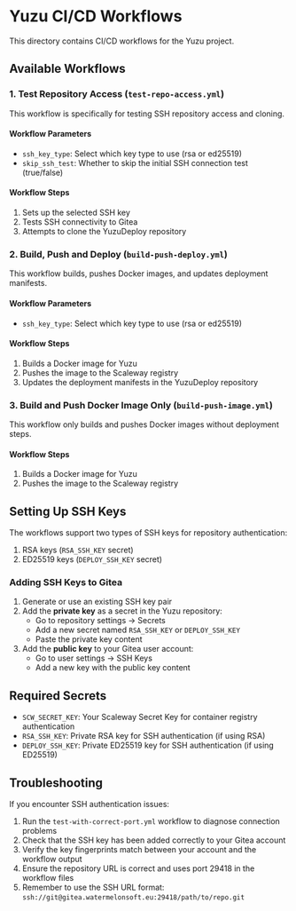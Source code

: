 # Yuzu CI/CD Workflows

This directory contains CI/CD workflows for the Yuzu project.

## Available Workflows

### 1. Test Repository Access (`test-repo-access.yml`)

This workflow is specifically for testing SSH repository access and cloning.

#### Workflow Parameters

- `ssh_key_type`: Select which key type to use (rsa or ed25519)
- `skip_ssh_test`: Whether to skip the initial SSH connection test (true/false)

#### Workflow Steps

1. Sets up the selected SSH key
2. Tests SSH connectivity to Gitea
3. Attempts to clone the YuzuDeploy repository

### 2. Build, Push and Deploy (`build-push-deploy.yml`)

This workflow builds, pushes Docker images, and updates deployment manifests.

#### Workflow Parameters

- `ssh_key_type`: Select which key type to use (rsa or ed25519)

#### Workflow Steps

1. Builds a Docker image for Yuzu
2. Pushes the image to the Scaleway registry
3. Updates the deployment manifests in the YuzuDeploy repository

### 3. Build and Push Docker Image Only (`build-push-image.yml`)

This workflow only builds and pushes Docker images without deployment steps.

#### Workflow Steps

1. Builds a Docker image for Yuzu
2. Pushes the image to the Scaleway registry

## Setting Up SSH Keys

The workflows support two types of SSH keys for repository authentication:

1. RSA keys (`RSA_SSH_KEY` secret)
2. ED25519 keys (`DEPLOY_SSH_KEY` secret)

### Adding SSH Keys to Gitea

1. Generate or use an existing SSH key pair
2. Add the **private key** as a secret in the Yuzu repository:
   - Go to repository settings → Secrets
   - Add a new secret named `RSA_SSH_KEY` or `DEPLOY_SSH_KEY`
   - Paste the private key content
3. Add the **public key** to your Gitea user account:
   - Go to user settings → SSH Keys
   - Add a new key with the public key content

## Required Secrets

- `SCW_SECRET_KEY`: Your Scaleway Secret Key for container registry authentication
- `RSA_SSH_KEY`: Private RSA key for SSH authentication (if using RSA)
- `DEPLOY_SSH_KEY`: Private ED25519 key for SSH authentication (if using ED25519)

## Troubleshooting

If you encounter SSH authentication issues:

1. Run the `test-with-correct-port.yml` workflow to diagnose connection problems
2. Check that the SSH key has been added correctly to your Gitea account
3. Verify the key fingerprints match between your account and the workflow output
4. Ensure the repository URL is correct and uses port 29418 in the workflow files
5. Remember to use the SSH URL format: `ssh://git@gitea.watermelonsoft.eu:29418/path/to/repo.git`